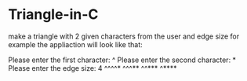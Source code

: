 # Triangle-in-C
make a triangle with 2 given characters from the user and edge size
for example the appliaction will look like that:

Please enter the first character: 
^
Please enter the second character: 
*
Please enter the edge size:
4
^^^^*
^^^**
^^***
^****
